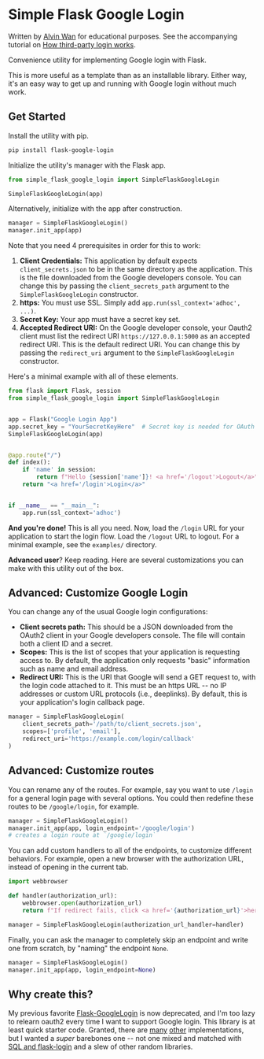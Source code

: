 # Simple Flask Google Login

Written by [Alvin Wan](https://alvinwan.com) for educational purposes. See the
accompanying tutorial on
[How third-party login works](http://alvinwan.com/how-thirdparty-login-works/).

Convenience utility for implementing Google login with Flask.

This is more useful as a template than as an installable library. Either way,
it's an easy way to get up and running with Google login without much work.

## Get Started

Install the utility with pip.

```bash
pip install flask-google-login
```

Initialize the utility's manager with the Flask app.

```python
from simple_flask_google_login import SimpleFlaskGoogleLogin

SimpleFlaskGoogleLogin(app)
```

Alternatively, initialize with the app after construction.

```python
manager = SimpleFlaskGoogleLogin()
manager.init_app(app)
```

Note that you need 4 prerequisites in order for this to work:

1. **Client Credentials:** This application by default expects
`client_secrets.json` to be in the same directory as the application. This is
the file downloaded from the Google developers console. You can change this by
passing the `client_secrets_path` argument to the `SimpleFlaskGoogleLogin`
constructor.
2. **https:** You must use SSL. Simply add `app.run(ssl_context='adhoc', ...)`.
3. **Secret Key:** Your app must have a secret key set.
4. **Accepted Redirect URI:** On the Google developer console, your Oauth2
client must list the redirect URI `https://127.0.0.1:5000` as an accepted
redirect URI. This is the default redirect URI. You can change this by passing
the `redirect_uri` argument to the `SimpleFlaskGoogleLogin` constructor.

Here's a minimal example with all of these elements.

```python
from flask import Flask, session
from simple_flask_google_login import SimpleFlaskGoogleLogin


app = Flask("Google Login App")
app.secret_key = "YourSecretKeyHere"  # Secret key is needed for OAuth 2.0
SimpleFlaskGoogleLogin(app)


@app.route("/")
def index():
    if 'name' in session:
        return f"Hello {session['name']}! <a href='/logout'>Logout</a>"
    return "<a href='/login'>Login</a>"


if __name__ == "__main__":
    app.run(ssl_context='adhoc')
```

**And you're done!** This is all you need. Now, load the `/login` URL for your
application to start the login flow. Load the `/logout` URL to logout. For a
minimal example, see the `examples/` directory.

**Advanced user**? Keep reading. Here are several customizations you can make
with this utility out of the box.

## Advanced: Customize Google Login

You can change any of the usual Google login configurations:

- **Client secrets path:** This should be a JSON downloaded from the OAuth2
  client in your Google developers console. The file will contain both a client
  ID and a secret.
- **Scopes:** This is the list of scopes that your application is requesting
  access to. By default, the application only requests "basic" information such
  as name and email address.
- **Redirect URI:** This is the URI that Google will send a GET request to, with
  the login code attached to it. This must be an https URL -- no IP addresses or
  custom URL protocols (i.e., deeplinks). By default, this is your application's
  login callback page.

```python
manager = SimpleFlaskGoogleLogin(
    client_secrets_path='/path/to/client_secrets.json',
    scopes=['profile', 'email'],
    redirect_uri='https://example.com/login/callback'
)
```

## Advanced: Customize routes

You can rename any of the routes. For example, say you want to use `/login` for
a general login page with several options. You could then redefine these
routes to be `/google/login`, for example.

```python
manager = SimpleFlaskGoogleLogin()
manager.init_app(app, login_endpoint='/google/login')
# creates a login route at `/google/login`
```

You can add custom handlers to all of the endpoints, to customize different
behaviors. For example, open a new browser with the authorization URL, instead
of opening in the current tab.

```python
import webbrowser

def handler(authorization_url):
    webbrowser.open(authorization_url)
    return f"If redirect fails, click <a href='{authorization_url}'>here</a>."

manager = SimpleFlaskGoogleLogin(authorization_url_handler=handler)
```

Finally, you can ask the manager to completely skip an endpoint and write one
from scratch, by "naming" the endpoint `None`.

```python
manager = SimpleFlaskGoogleLogin()
manager.init_app(app, login_endpoint=None)
```

## Why create this?

My previous favorite [Flask-GoogleLogin](https://pypi.org/project/Flask-GoogleLogin/)
is now deprecated, and I'm too lazy to relearn oauth2 every time I want to
support Google login. This library is at least quick starter code. Granted,
there are [many](https://github.com/andygarcia86/python-flask-google-oauth-login) 
[other](https://github.com/seunkoko/Python-Flask-Google-Auth) 
implementations, but I wanted a *super* barebones one -- not one mixed and
matched with 
[SQL and flask-login](https://github.com/realpython/materials/blob/master/flask-google-login/app.py)
 and a slew of other random libraries.
